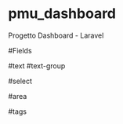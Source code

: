 # pmu_dashboard
Progetto Dashboard - Laravel


#Fields

#text
<field-text label="{Label}" field="{field}" :model="{$model}" mask="{mask}" required  />
#text-group
<field-text-group label="{Label}" field="{field}" :model="{$model}" mask="{mask}" prepend="{prepend}" append="{append}" required />

#select
<field-select label="{Label}" field="{field}" type="relation" :model="{$model}" :values="${model2}" foreignid="{model_id}" />
<field-select label="{Label}" field="{field}" type="simple" :model="{$model}" :values="${array}" />

#area
<field-area label="{Label}" field="{field}" :model="{$model}" required  />

#tags
<field-tags label="{label}" field="{field}" :model="{$model}" :values="{$values}" required  />
